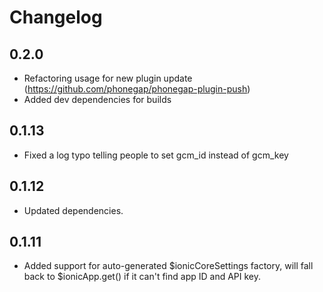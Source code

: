 Changelog
=========

## 0.2.0

* Refactoring usage for new plugin update (https://github.com/phonegap/phonegap-plugin-push)
* Added dev dependencies for builds

## 0.1.13

* Fixed a log typo telling people to set gcm_id instead of gcm_key

## 0.1.12

* Updated dependencies.

## 0.1.11

* Added support for auto-generated $ionicCoreSettings factory, will fall back to $ionicApp.get() if it can't find app ID and API key.
